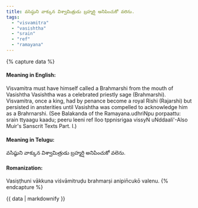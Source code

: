 ```yaml
---
title: వసిష్ఠుని వాక్కున విశ్వామిత్రుడు బ్రహ్మర్షి అనిపించుకో వలెను.
tags:
  - "visvamitra"
  - "vasishtha"
  - "srain"
  - "ref"
  - "ramayana"
---
```


{% capture data %}
#### Meaning in English:
Visvamitra must have himself called a Brahmarshi from the mouth of Vasishtha
Vasishtha was a celebrated priestly sage (Brahmarshi). Visvamitra, once a king, had by penance become a royal Rishi (Rajarshi) but persisted in ansterities until Vasishtha was compelled to acknowledge him as a Brahrnarshi. (See Balakanda of the Ramayana.udhriNpu porpaattu: srain <ref> ttyaagu kaadu; peeru leeni ref lloo tppnisrigaa vissyN uNddaali'-Also Muir's Sanscrit Texts Part. I.)

#### Meaning in Telugu:
వసిష్ఠుని వాక్కున విశ్వామిత్రుడు బ్రహ్మర్షి అనిపించుకో వలెను.

#### Romanization:
Vasiṣṭhuni vākkuna viśvāmitruḍu brahmarṣi anipin̄cukō valenu.
{% endcapture %}

{{ data | markdownify }}

